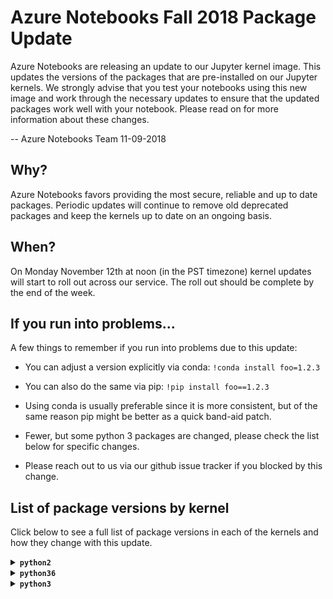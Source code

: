 # Azure Notebooks Fall 2018 Package Update

Azure Notebooks are releasing an update to our Jupyter kernel image.  This updates the versions of the packages that are pre-installed on our Jupyter kernels. We strongly advise that you test your notebooks using this new image and work through the necessary updates to ensure that the updated packages work well with your notebook. Please read on for more information about these changes. 

-- Azure Notebooks Team 11-09-2018

## Why?

Azure Notebooks favors providing the most secure, reliable and up to date packages. Periodic updates will continue to remove old deprecated packages and keep the kernels up to date on an ongoing basis.

## When?

On Monday November 12th at noon (in the PST timezone) kernel updates will start to roll out across our service. The roll out should be complete by the end of the week. 

## If you run into problems...

A few things to remember if you run into problems due to this update:

* You can adjust a version explicitly via conda: `!conda install foo=1.2.3`

* You can also do the same via pip: `!pip install foo==1.2.3`

* Using conda is usually preferable since it is more consistent, but of the same reason pip might be better as a quick band-aid patch.

* Fewer, but some python 3 packages are changed, please check the list below for specific changes.

* Please reach out to us via our github issue tracker if you blocked by this change. 

## List of package versions by kernel

Click below to see a full list of package versions in each of the kernels and how they change with this update. 

<details><summary><strong><code>python2</code></strong></summary>
| Package  | Summer 2018 |       | Fall 2018 |
| :---     |        ---: | :---: | :---      |
| `Automat` | 0.7.0 | = | 0.7.0 |
| `Babel` | 2.5.0 | < | 2.6.0 |
| `Bottleneck` | 1.2.1 | = | 1.2.1 |
| `CacheControl` | 0.11.5 | = | 0.11.5 |
| `Cython` | 0.26.1 | < | 0.28.5 |
| `Deprecated` | 1.2.3 | < | 1.2.4 |
| `Dora` | 0.0.2 | = | 0.0.2 |
| `Flask` | 0.12.2 | < | 1.0.2 |
| `Flask-Cors` | 3.0.3 | < | 3.0.6 |
| `GDAL` | 2.2.2 | < | 2.3.0 |
| `Jinja2` | 2.9.6 | < | 2.10 |
| `Keras` | 2.0.8 | < | 2.2.2 |
| `Keras-Applications` | — | (new) | 1.0.4 |
| `Keras-Preprocessing` | — | (new) | 1.0.2 |
| `Markdown` | — | (new) | 2.6.11 |
| `MarkupSafe` | 1.0 | = | 1.0 |
| `Pillow` | 4.3.0 | < | 5.2.0 |
| `PyGithub` | 1.43.2 | < | 1.43.3 |
| `PyHamcrest` | 1.9.0 | = | 1.9.0 |
| `PyJWT` | 1.6.4 | = | 1.6.4 |
| `PyMySQL` | 0.7.11 | < | 0.9.2 |
| `PySocks` | 1.6.7 | < | 1.6.8 |
| `PyWavelets` | 0.5.2 | < | 1.0.0 |
| `PyYAML` | 3.12 | < | 3.13 |
| `Pygments` | 2.2.0 | = | 2.2.0 |
| `Pympler` | 0.6 | = | 0.6 |
| `QtAwesome` | 0.4.4 | = | 0.4.4 |
| `QtPy` | 1.3.1 | < | 1.5.0 |
| `SQLAlchemy` | 1.1.13 | < | 1.2.11 |
| `Send2Trash` | — | (new) | 1.5.0 |
| `Sphinx` | 1.6.3 | < | 1.7.9 |
| `Theano` | 1.0.3 | = | 1.0.3 |
| `Twisted` | 18.7.0 | = | 18.7.0 |
| `Werkzeug` | 0.12.2 | < | 0.14.1 |
| `XlsxWriter` | 1.0.2 | < | 1.1.0 |
| `adal` | 1.1.0 | < | 1.2.0 |
| `alabaster` | 0.7.10 | < | 0.7.11 |
| `altair` | 2.2.2 | = | 2.2.2 |
| `anaconda-client` | 1.6.5 | < | 1.7.2 |
| `anaconda-navigator` | 1.6.9 | < | 1.9.2 |
| `anaconda-project` | 0.8.0 | < | 0.8.2 |
| `appdirs` | — | (new) | 1.4.3 |
| `argcomplete` | 1.9.4 | = | 1.9.4 |
| `arrow` | 0.12.1 | = | 0.12.1 |
| `asn1crypto` | 0.22.0 | < | 0.24.0 |
| `astroid` | 1.5.3 | < | 1.6.5 |
| `astropy` | 2.0.2 | < | 2.0.8 |
| `atomicwrites` | — | (new) | 1.2.1 |
| `attrs` | 18.2.0 | = | 18.2.0 |
| `azure-common` | 1.1.16 | = | 1.1.16 |
| `azure-kusto-data` | 0.0.11 | = | 0.0.11 |
| `azure-kusto-ingest` | 0.0.11 | = | 0.0.11 |
| `azure-nspkg` | 3.0.0 | < | 3.0.2 |
| `azure-storage-blob` | 1.3.1 | = | 1.3.1 |
| `azure-storage-common` | 1.3.0 | = | 1.3.0 |
| `azure-storage-nspkg` | 3.0.0 | = | 3.0.0 |
| `azure-storage-queue` | 1.3.0 | = | 1.3.0 |
| `azureml` | 0.2.7 | = | 0.2.7 |
| `backports-abc` | 0.5 | = | 0.5 |
| `backports.functools-lru-cache` | 1.4 | < | 1.5 |
| `backports.shutil-get-terminal-size` | 1.0.0 | = | 1.0.0 |
| `backports.ssl-match-hostname` | 3.5.0.1 | = | 3.5.0.1 |
| `backports.weakref` | — | (new) | 1.0rc1 |
| `beautifier` | 0.5.5 | = | 0.5.5 |
| `beautifulsoup4` | 4.6.0 | < | 4.6.3 |
| `bitarray` | 0.8.1 | < | 0.8.3 |
| `bkcharts` | 0.2 | = | 0.2 |
| `blaze` | 0.11.3 | = | 0.11.3 |
| `bleach` | 2.0.0 | > | 1.5.0 |
| `bleach-whitelist` | 0.0.8 | = | 0.0.8 |
| `bokeh` | 0.12.13 | < | 0.13.0 |
| `boto` | 2.48.0 | < | 2.49.0 |
| `boto3` | 1.4.8 | = | 1.4.8 |
| `botocore` | 1.8.50 | = | 1.8.50 |
| `bqplot` | 0.11.1 | = | 0.11.1 |
| `brewer2mpl` | 1.4.1 | = | 1.4.1 |
| `bz2file` | 0.98 | = | 0.98 |
| `cdecimal` | 2.3 | = | 2.3 |
| `certifi` | 2017.7.27.1 | < | 2018.8.24 |
| `cffi` | 1.10.0 | < | 1.11.5 |
| `chardet` | 3.0.4 | = | 3.0.4 |
| `click` | 6.7 | = | 6.7 |
| `cloudpickle` | 0.4.0 | < | 0.5.5 |
| `clyent` | 1.2.2 | = | 1.2.2 |
| `cntk` | 2.5.1 | = | 2.5.1 |
| `colorama` | 0.3.9 | = | 0.3.9 |
| `conda` | 4.3.29 | < | 4.5.11 |
| `conda-build` | 3.0.27 | < | 3.15.1 |
| `conda-verify` | 2.0.0 | (del) | — |
| `configparser` | 3.5.0 | = | 3.5.0 |
| `constantly` | 15.1.0 | = | 15.1.0 |
| `contextlib2` | 0.4.0 | = | 0.4.0 |
| `cryptography` | 2.0.3 | < | 2.3.1 |
| `cycler` | 0.10.0 | = | 0.10.0 |
| `cytoolz` | 0.8.2 | < | 0.9.0.1 |
| `dask` | 0.15.3 | < | 0.19.1 |
| `datacleaner` | 0.1.5 | = | 0.1.5 |
| `datashape` | 0.5.4 | = | 0.5.4 |
| `decorator` | 4.1.2 | < | 4.3.0 |
| `defusedxml` | — | (new) | 0.5.0 |
| `distributed` | 1.19.1 | < | 1.23.1 |
| `docker-py` | 1.10.6 | = | 1.10.6 |
| `docker-pycreds` | 0.3.0 | = | 0.3.0 |
| `docutils` | 0.14 | = | 0.14 |
| `edward` | 1.3.5 | = | 1.3.5 |
| `elasticsearch` | 6.3.1 | = | 6.3.1 |
| `entrypoints` | 0.2.3 | = | 0.2.3 |
| `enum34` | 1.1.6 | = | 1.1.6 |
| `et-xmlfile` | 1.0.1 | = | 1.0.1 |
| `fastcache` | 1.0.2 | = | 1.0.2 |
| `fastlmm` | 0.2.32 | = | 0.2.32 |
| `feedparser` | 5.2.1 | = | 5.2.1 |
| `filelock` | 2.0.12 | < | 3.0.8 |
| `ftfy` | 4.4.3 | = | 4.4.3 |
| `funcsigs` | 1.0.2 | = | 1.0.2 |
| `functools32` | 3.2.3.post2 | = | 3.2.3.post2 |
| `future` | 0.15.2 | = | 0.15.2 |
| `futures` | 3.1.1 | < | 3.2.0 |
| `gevent` | 1.2.2 | < | 1.3.6 |
| `ggplot` | 0.11.5 | = | 0.11.5 |
| `glob2` | 0.5 | < | 0.6 |
| `gmpy2` | 2.0.8 | = | 2.0.8 |
| `graphviz` | 0.9 | < | 0.10.1 |
| `greenlet` | 0.4.12 | < | 0.4.15 |
| `grin` | 1.2.1 | = | 1.2.1 |
| `grpcio` | 1.15.0 | < | 1.16.0 |
| `h5py` | 2.7.0 | < | 2.8.0 |
| `heapdict` | 1.0.0 | = | 1.0.0 |
| `holoviews` | 1.9.1 | < | 1.10.7 |
| `html5lib` | 0.999999999 | > | 0.9999999 |
| `hyperlink` | 18.0.0 | = | 18.0.0 |
| `idna` | 2.6 | < | 2.7 |
| `imageio` | 2.2.0 | < | 2.4.1 |
| `imagesize` | 0.7.1 | < | 1.1.0 |
| `incremental` | 17.5.0 | = | 17.5.0 |
| `ipaddress` | 1.0.18 | < | 1.0.22 |
| `ipykernel` | 4.7.0 | < | 4.9.0 |
| `ipython` | 5.4.1 | < | 5.8.0 |
| `ipython-genutils` | 0.2.0 | = | 0.2.0 |
| `ipywidgets` | 7.2.1 | < | 7.4.1 |
| `isort` | 4.2.15 | < | 4.3.4 |
| `itsdangerous` | 0.24 | = | 0.24 |
| `jdcal` | 1.3 | < | 1.4 |
| `jedi` | 0.10.2 | < | 0.12.1 |
| `jmespath` | 0.9.3 | = | 0.9.3 |
| `joblib` | 0.12.5 | = | 0.12.5 |
| `jsonschema` | 2.6.0 | = | 2.6.0 |
| `jupyter` | — | (new) | 1.0.0 |
| `jupyter-client` | 5.1.0 | < | 5.2.3 |
| `jupyter-console` | 5.2.0 | = | 5.2.0 |
| `jupyter-core` | 4.4.0 | = | 4.4.0 |
| `jupyterlab` | 0.27.0 | < | 0.33.11 |
| `jupyterlab-launcher` | 0.4.0 | < | 0.11.2 |
| `kafka-python` | 1.4.3 | = | 1.4.3 |
| `kazoo` | 2.5.0 | = | 2.5.0 |
| `kiwisolver` | — | (new) | 1.0.1 |
| `klein` | 17.10.0 | = | 17.10.0 |
| `lancet-ioam` | 0.9.0 | = | 0.9.0 |
| `lazy-object-proxy` | 1.3.1 | = | 1.3.1 |
| `line-profiler` | 2.1.2 | = | 2.1.2 |
| `linecache2` | — | (new) | 1.0.0 |
| `llvmlite` | 0.20.0 | < | 0.24.0 |
| `locket` | 0.2.0 | = | 0.2.0 |
| `lockfile` | 0.12.2 | = | 0.12.2 |
| `luigi` | 2.7.9 | < | 2.8.0 |
| `lxml` | 4.1.0 | < | 4.2.5 |
| `matplotlib` | 2.1.0 | < | 2.2.3 |
| `mccabe` | 0.6.1 | = | 0.6.1 |
| `memory-profiler` | 0.54.0 | = | 0.54.0 |
| `mistune` | 0.7.4 | < | 0.8.3 |
| `mkl-fft` | — | (new) | 1.0.4 |
| `mkl-random` | — | (new) | 1.0.1 |
| `mock` | 2.0.0 | = | 2.0.0 |
| `more-itertools` | — | (new) | 4.3.0 |
| `mpmath` | 0.19 | < | 1.0.0 |
| `msgpack` | — | (new) | 0.5.6 |
| `msgpack-python` | 0.4.8 | (del) | — |
| `multipledispatch` | 0.4.9 | < | 0.6.0 |
| `natsort` | 4.0.3 | = | 4.0.3 |
| `navigator-updater` | 0.1.0 | < | 0.2.1 |
| `nbconvert` | 5.3.1 | < | 5.4.0 |
| `nbformat` | 4.4.0 | = | 4.4.0 |
| `networkx` | 1.11 | < | 2.1 |
| `nltk` | 3.2.4 | < | 3.3 |
| `nose` | 1.3.7 | = | 1.3.7 |
| `notebook` | 5.0.0 | < | 5.6.0 |
| `numba` | 0.35.0+0.g24… | < | 0.39.0+0.g4e… |
| `numexpr` | 2.6.2 | < | 2.6.8 |
| `numpy` | 1.15.2 | > | 1.15.1 |
| `numpydoc` | 0.7.0 | < | 0.8.0 |
| `odo` | 0.5.1 | = | 0.5.1 |
| `olefile` | 0.44 | < | 0.46 |
| `openfst` | 1.6.1 | = | 1.6.1 |
| `openpyxl` | 2.4.8 | < | 2.5.6 |
| `packaging` | 16.8 | < | 17.1 |
| `pandas` | 0.19.2 | < | 0.23.4 |
| `pandasql` | 0.7.3 | = | 0.7.3 |
| `pandocfilters` | 1.4.2 | = | 1.4.2 |
| `param` | 1.5.1 | < | 1.7.0 |
| `parso` | — | (new) | 0.3.1 |
| `partd` | 0.3.8 | = | 0.3.8 |
| `path.py` | 10.3.1 | < | 11.1.0 |
| `pathlib2` | 2.3.0 | < | 2.3.2 |
| `patsy` | 0.4.1 | < | 0.5.0 |
| `pbr` | 3.1.1 | < | 4.2.0 |
| `pep8` | 1.7.0 | < | 1.7.1 |
| `pexpect` | 4.2.1 | < | 4.6.0 |
| `phonenumbers` | 8.9.14 | < | 8.9.16 |
| `pickleshare` | 0.7.4 | = | 0.7.4 |
| `pkginfo` | 1.4.1 | < | 1.4.2 |
| `plotly` | 3.3.0 | < | 3.4.0 |
| `pluggy` | — | (new) | 0.7.1 |
| `ply` | 3.10 | < | 3.11 |
| `prettypandas` | 0.0.4 | = | 0.0.4 |
| `prometheus-client` | — | (new) | 0.3.1 |
| `prompt-toolkit` | 1.0.15 | = | 1.0.15 |
| `protobuf` | 3.4.1 | < | 3.6.0 |
| `psutil` | 5.4.0 | < | 5.4.7 |
| `psycopg2` | 2.7.3.2 | < | 2.7.5 |
| `ptyprocess` | 0.5.2 | < | 0.6.0 |
| `py` | 1.4.34 | < | 1.6.0 |
| `pyOpenSSL` | 17.2.0 | < | 18.0.0 |
| `pyang` | 1.7.5 | = | 1.7.5 |
| `pyasn1` | 0.4.4 | = | 0.4.4 |
| `pyasn1-modules` | 0.2.2 | = | 0.2.2 |
| `pycairo` | 1.13.3 | < | 1.17.1 |
| `pycodestyle` | 2.3.1 | < | 2.4.0 |
| `pycosat` | 0.6.2 | < | 0.6.3 |
| `pycparser` | 2.18 | = | 2.18 |
| `pycrypto` | 2.6.1 | = | 2.6.1 |
| `pycurl` | 7.43.0 | < | 7.43.0.2 |
| `pydot` | 1.2.4 | = | 1.2.4 |
| `pyflakes` | 1.6.0 | < | 2.0.0 |
| `pykafka` | 2.8.0 | = | 2.8.0 |
| `pylint` | 1.7.4 | < | 1.9.2 |
| `pymc` | 2.3.6 | = | 2.3.6 |
| `pymc3` | 3.5 | = | 3.5 |
| `pymongo` | 3.4.0 | < | 3.7.1 |
| `pymssql` | 2.1.1 | = | 2.1.1 |
| `pyodbc` | 4.0.21 | < | 4.0.24 |
| `pypachy` | 0.1.5 | = | 0.1.5 |
| `pyparsing` | 2.2.0 | = | 2.2.0 |
| `pyprof2calltree` | 1.4.3 | < | 1.4.4 |
| `pysnptools` | 0.3.13 | = | 0.3.13 |
| `pytest` | 3.2.1 | < | 3.8.0 |
| `python-daemon` | 2.1.2 | = | 2.1.2 |
| `python-dateutil` | 2.6.1 | < | 2.7.3 |
| `pytz` | 2017.2 | < | 2018.5 |
| `pyviz-comms` | — | (new) | 0.6.0 |
| `pyzmq` | 16.0.2 | < | 17.1.2 |
| `qtconsole` | 4.3.1 | < | 4.4.1 |
| `readline` | 6.2.4.1 | = | 6.2.4.1 |
| `requests` | 2.18.4 | < | 2.19.1 |
| `retrying` | 1.3.3 | = | 1.3.3 |
| `rope` | 0.10.5 | < | 0.11.0 |
| `rpy2` | 2.8.6 | = | 2.8.6 |
| `ruamel-yaml` | 0.11.14 | < | 0.15.46 |
| `s3transfer` | 0.1.13 | = | 0.1.13 |
| `scandir` | 1.6 | < | 1.9.0 |
| `scikit-bio` | 0.4.0 | = | 0.4.0 |
| `scikit-image` | 0.13.0 | = | 0.13.0 |
| `scikit-learn` | 0.19.1 | < | 0.19.2 |
| `scipy` | 1.1.0 | = | 1.1.0 |
| `scrubadub` | 1.2.0 | = | 1.2.0 |
| `seaborn` | 0.8.1 | < | 0.9.0 |
| `service-identity` | 17.0.0 | = | 17.0.0 |
| `simplegeneric` | 0.8.1 | = | 0.8.1 |
| `singledispatch` | 3.4.0.3 | = | 3.4.0.3 |
| `six` | 1.11.0 | = | 1.11.0 |
| `sklearn` | 0.0 | = | 0.0 |
| `snakeviz` | 1.0.0 | = | 1.0.0 |
| `snowballstemmer` | 1.2.1 | = | 1.2.1 |
| `sortedcollections` | 0.5.3 | < | 1.0.1 |
| `sortedcontainers` | 1.5.7 | < | 2.0.5 |
| `sphinxcontrib-websupport` | 1.0.1 | < | 1.1.0 |
| `spyder` | 3.2.4 | < | 3.3.1 |
| `spyder-kernels` | — | (new) | 0.2.6 |
| `statsmodels` | 0.8.0 | < | 0.9.0 |
| `subprocess32` | 3.2.7 | < | 3.5.2 |
| `sympy` | 1.1.1 | < | 1.2 |
| `tables` | 3.4.2 | < | 3.4.4 |
| `tabulate` | 0.8.2 | = | 0.8.2 |
| `tblib` | 1.3.2 | = | 1.3.2 |
| `tensorflow` | 1.1.0 | < | 1.3.0 |
| `tensorflow-tensorboard` | — | (new) | 0.1.8 |
| `terminado` | 0.6 | < | 0.8.1 |
| `testpath` | 0.3.1 | = | 0.3.1 |
| `textblob` | 0.10.0 | = | 0.10.0 |
| `toolz` | 0.8.2 | < | 0.9.0 |
| `torch` | 0.4.1 | = | 0.4.1 |
| `torchvision` | 0.2.1 | = | 0.2.1 |
| `tornado` | 4.5.2 | < | 4.5.3 |
| `tqdm` | 4.26.0 | = | 4.26.0 |
| `traceback2` | — | (new) | 1.4.0 |
| `traitlets` | 4.3.2 | = | 4.3.2 |
| `traittypes` | 0.2.1 | = | 0.2.1 |
| `treq` | 18.6.0 | = | 18.6.0 |
| `typing` | 3.6.2 | < | 3.6.6 |
| `unicodecsv` | 0.14.1 | = | 0.14.1 |
| `unittest2` | — | (new) | 1.1.0 |
| `update-checker` | 0.16 | = | 0.16 |
| `urllib3` | 1.22 | < | 1.23 |
| `wcwidth` | 0.1.7 | = | 0.1.7 |
| `webencodings` | 0.5.1 | = | 0.5.1 |
| `websocket-client` | 0.53.0 | < | 0.54.0 |
| `wget` | 2.2 | < | 3.2 |
| `widgetsnbextension` | 3.2.1 | < | 3.4.1 |
| `word2vec` | 0.9.4 | = | 0.9.4 |
| `wrapt` | 1.10.11 | = | 1.10.11 |
| `xlrd` | 1.1.0 | = | 1.1.0 |
| `xlutils` | 2.0.0 | = | 2.0.0 |
| `xlwt` | 1.3.0 | = | 1.3.0 |
| `zict` | 0.1.3 | = | 0.1.3 |
| `zope.interface` | 4.5.0 | = | 4.5.0 |

</details>

<details><summary><strong><code>python36</code></strong></summary>
| Package  | Summer 2018 |       | Fall 2018 |
| :---     |        ---: | :---: | :---      |
| `Automat` | 0.7.0 | = | 0.7.0 |
| `Babel` | 2.5.0 | < | 2.6.0 |
| `Bottleneck` | 1.2.1 | = | 1.2.1 |
| `CacheControl` | 0.12.3 | < | 0.12.5 |
| `Click` | — | (new) | 7.0 |
| `Cython` | 0.26.1 | < | 0.28.5 |
| `Deprecated` | 1.2.3 | < | 1.2.4 |
| `Dora` | 0.0.2 | = | 0.0.2 |
| `Flask` | 0.12.2 | < | 1.0.2 |
| `Flask-Cors` | 3.0.3 | < | 3.0.6 |
| `GDAL` | 2.3.1 | > | 2.3.0 |
| `Jinja2` | 2.9.6 | < | 2.10 |
| `JsonForm` | 0.0.2 | = | 0.0.2 |
| `JsonSir` | 0.0.2 | = | 0.0.2 |
| `Keras` | 2.2.2 | = | 2.2.2 |
| `Keras-Applications` | 1.0.4 | = | 1.0.4 |
| `Keras-Preprocessing` | 1.0.2 | = | 1.0.2 |
| `Markdown` | — | (new) | 2.6.11 |
| `MarkupSafe` | 1.0 | = | 1.0 |
| `Pillow` | 4.3.0 | < | 5.3.0 |
| `PyGithub` | 1.43.2 | < | 1.43.3 |
| `PyHamcrest` | 1.9.0 | = | 1.9.0 |
| `PyJWT` | 1.6.4 | = | 1.6.4 |
| `PyMySQL` | 0.7.9 | < | 0.9.2 |
| `PyNaCl` | 1.3.0 | = | 1.3.0 |
| `PySocks` | 1.6.7 | < | 1.6.8 |
| `PyWavelets` | 0.5.2 | < | 1.0.1 |
| `PyYAML` | 3.13 | = | 3.13 |
| `Pygments` | 2.2.0 | = | 2.2.0 |
| `Pympler` | 0.6 | = | 0.6 |
| `Python-EasyConfig` | 0.1.7 | = | 0.1.7 |
| `QtAwesome` | 0.4.4 | < | 0.5.0 |
| `QtPy` | 1.3.1 | < | 1.5.1 |
| `Resource` | 0.2.1 | = | 0.2.1 |
| `SQLAlchemy` | 1.1.13 | < | 1.2.12 |
| `SecretStorage` | 2.3.1 | = | 2.3.1 |
| `Send2Trash` | — | (new) | 1.5.0 |
| `Sphinx` | 1.6.3 | < | 1.8.1 |
| `Theano` | 1.0.3 | = | 1.0.3 |
| `Twisted` | 18.7.0 | = | 18.7.0 |
| `Werkzeug` | 0.12.2 | < | 0.14.1 |
| `XlsxWriter` | 1.0.2 | < | 1.1.1 |
| `absl-py` | — | (new) | 0.6.1 |
| `adal` | 1.1.0 | < | 1.2.0 |
| `alabaster` | 0.7.10 | < | 0.7.11 |
| `altair` | 2.2.2 | = | 2.2.2 |
| `anaconda-client` | 1.6.5 | < | 1.7.2 |
| `anaconda-navigator` | 1.6.9 | < | 1.9.2 |
| `anaconda-project` | 0.8.0 | < | 0.8.2 |
| `antlr4-python3-runtime` | 4.7.1 | = | 4.7.1 |
| `appdirs` | — | (new) | 1.4.3 |
| `applicationinsights` | 0.11.7 | = | 0.11.7 |
| `argcomplete` | 1.9.4 | = | 1.9.4 |
| `arrow` | 0.12.1 | = | 0.12.1 |
| `asn1crypto` | 0.22.0 | < | 0.24.0 |
| `astor` | — | (new) | 0.7.1 |
| `astroid` | 1.5.3 | < | 2.0.4 |
| `astropy` | 2.0.2 | < | 3.0.4 |
| `atomicwrites` | — | (new) | 1.2.1 |
| `attrs` | 18.2.0 | = | 18.2.0 |
| `azure-cli-command-modules-nspkg` | 2.0.2 | = | 2.0.2 |
| `azure-cli-core` | 2.0.46 | < | 2.0.49 |
| `azure-cli-nspkg` | 3.0.3 | = | 3.0.3 |
| `azure-cli-profile` | 2.1.1 | = | 2.1.1 |
| `azure-cli-telemetry` | 1.0.0 | = | 1.0.0 |
| `azure-common` | 1.1.16 | = | 1.1.16 |
| `azure-graphrbac` | 0.40.0 | < | 0.52.0 |
| `azure-kusto-data` | 0.0.11 | = | 0.0.11 |
| `azure-kusto-ingest` | 0.0.11 | = | 0.0.11 |
| `azure-mgmt-authorization` | 0.50.0 | = | 0.50.0 |
| `azure-mgmt-containerregistry` | 2.2.0 | < | 2.3.0 |
| `azure-mgmt-keyvault` | 1.1.0 | = | 1.1.0 |
| `azure-mgmt-nspkg` | 2.0.0 | < | 3.0.2 |
| `azure-mgmt-resource` | 2.0.0 | = | 2.0.0 |
| `azure-mgmt-storage` | 3.0.0 | = | 3.0.0 |
| `azure-nspkg` | 2.0.0 | < | 3.0.2 |
| `azure-storage-blob` | 1.3.1 | = | 1.3.1 |
| `azure-storage-common` | 1.3.0 | = | 1.3.0 |
| `azure-storage-nspkg` | 3.0.0 | = | 3.0.0 |
| `azure-storage-queue` | 1.3.0 | = | 1.3.0 |
| `azureml-core` | 0.1.65 | < | 0.1.73 |
| `azureml-dataprep` | — | (new) | 0.3.0 |
| `azureml-dataprep-native` | — | (new) | 10.4.0 |
| `azureml-pipeline` | 0.1.65 | < | 0.1.73 |
| `azureml-pipeline-core` | 0.1.65 | < | 0.1.73 |
| `azureml-pipeline-steps` | 0.1.65 | < | 0.1.73 |
| `azureml-sdk` | 0.1.65 | < | 0.1.73 |
| `azureml-telemetry` | 0.1.65 | < | 0.1.73 |
| `azureml-train` | 0.1.65 | < | 0.1.73 |
| `azureml-train-automl` | 0.1.65 | < | 0.1.73 |
| `azureml-train-core` | 0.1.65 | < | 0.1.73 |
| `azureml-train-restclients-hyperdrive` | 0.1.65 | < | 0.1.73 |
| `azureml-train-widgets` | 0.1.65 | < | 0.1.73 |
| `backcall` | — | (new) | 0.1.0 |
| `backports.functools-lru-cache` | 1.4 | (del) | — |
| `backports.shutil-get-terminal-size` | 1.0.0 | = | 1.0.0 |
| `backports.tempfile` | 1.0 | = | 1.0 |
| `backports.weakref` | 1.0.post1 | < | 1.0rc1 |
| `bcrypt` | 3.1.4 | = | 3.1.4 |
| `beautifier` | 0.5.5 | = | 0.5.5 |
| `beautifulsoup4` | 4.6.0 | < | 4.6.3 |
| `bitarray` | 0.8.1 | < | 0.8.3 |
| `bkcharts` | 0.2 | = | 0.2 |
| `blaze` | 0.11.3 | = | 0.11.3 |
| `bleach` | 2.0.0 | > | 1.5.0 |
| `bokeh` | 0.12.7 | < | 0.13.0 |
| `boto` | 2.48.0 | < | 2.49.0 |
| `boto3` | 1.4.8 | = | 1.4.8 |
| `botocore` | 1.8.50 | = | 1.8.50 |
| `bqplot` | 0.11.1 | = | 0.11.1 |
| `brewer2mpl` | 1.4.1 | = | 1.4.1 |
| `bz2file` | — | (new) | 0.98 |
| `certifi` | 2017.7.27.1 | < | 2018.8.24 |
| `cffi` | 1.10.0 | < | 1.11.5 |
| `chardet` | 3.0.4 | = | 3.0.4 |
| `click` | 6.7 | (del) | — |
| `cloudpickle` | 0.4.0 | < | 0.5.6 |
| `clyent` | 1.2.2 | = | 1.2.2 |
| `cntk` | 2.5.1 | = | 2.5.1 |
| `colorama` | 0.3.9 | = | 0.3.9 |
| `conda` | 4.5.11 | = | 4.5.11 |
| `conda-build` | 3.0.27 | < | 3.16.0 |
| `conda-verify` | 2.0.0 | (del) | — |
| `constantly` | 15.1.0 | = | 15.1.0 |
| `contextlib2` | 0.5.5 | = | 0.5.5 |
| `cryptography` | 2.3.1 | = | 2.3.1 |
| `cycler` | 0.10.0 | = | 0.10.0 |
| `cytoolz` | 0.8.2 | < | 0.9.0.1 |
| `dask` | 0.15.3 | < | 0.19.3 |
| `datacleaner` | 0.1.5 | = | 0.1.5 |
| `datashape` | 0.5.4 | = | 0.5.4 |
| `decorator` | 4.1.2 | < | 4.3.0 |
| `defusedxml` | — | (new) | 0.5.0 |
| `distributed` | 1.19.1 | < | 1.23.3 |
| `distro` | — | (new) | 1.2.0 |
| `docker` | 3.5.0 | < | 3.5.1 |
| `docker-py` | 1.10.6 | = | 1.10.6 |
| `docker-pycreds` | 0.3.0 | = | 0.3.0 |
| `docutils` | 0.14 | = | 0.14 |
| `dotnetcore2` | — | (new) | 2.1.0 |
| `edward` | 1.3.5 | = | 1.3.5 |
| `elasticsearch` | 6.3.1 | = | 6.3.1 |
| `entrypoints` | 0.2.3 | = | 0.2.3 |
| `et-xmlfile` | 1.0.1 | = | 1.0.1 |
| `fastcache` | 1.0.2 | = | 1.0.2 |
| `feedparser` | 5.2.1 | = | 5.2.1 |
| `filelock` | 2.0.12 | < | 3.0.8 |
| `ftfy` | 5.3.0 | = | 5.3.0 |
| `future` | 0.16.0 | = | 0.16.0 |
| `gast` | — | (new) | 0.2.0 |
| `gevent` | 1.2.2 | < | 1.3.6 |
| `ggplot` | 0.11.5 | = | 0.11.5 |
| `glob2` | 0.5 | < | 0.6 |
| `gmpy2` | 2.0.8 | = | 2.0.8 |
| `graphviz` | 0.9 | < | 0.10.1 |
| `greenlet` | 0.4.12 | < | 0.4.15 |
| `grpcio` | 1.15.0 | < | 1.16.0 |
| `gym` | 0.10.5 | < | 0.10.8 |
| `h5py` | 2.8.0 | = | 2.8.0 |
| `hdmedians` | — | (new) | 0.13 |
| `heapdict` | 1.0.0 | = | 1.0.0 |
| `holoviews` | 1.8.3 | < | 1.10.7 |
| `html5lib` | 0.999999999 | > | 0.9999999 |
| `humanfriendly` | 4.16.1 | < | 4.17 |
| `hyperlink` | 18.0.0 | = | 18.0.0 |
| `idna` | 2.6 | < | 2.7 |
| `imageio` | 2.2.0 | < | 2.4.1 |
| `imagesize` | 0.7.1 | < | 1.1.0 |
| `incremental` | 17.5.0 | = | 17.5.0 |
| `ipykernel` | 4.7.0 | < | 5.0.0 |
| `ipython` | 6.2.1 | < | 7.0.1 |
| `ipython-genutils` | 0.2.0 | = | 0.2.0 |
| `ipywidgets` | 7.2.1 | < | 7.4.2 |
| `isodate` | 0.6.0 | = | 0.6.0 |
| `isort` | 4.2.15 | < | 4.3.4 |
| `itsdangerous` | 0.24 | = | 0.24 |
| `jdcal` | 1.3 | < | 1.4 |
| `jedi` | 0.10.2 | < | 0.12.1 |
| `jeepney` | — | (new) | 0.4 |
| `jmespath` | 0.9.3 | = | 0.9.3 |
| `joblib` | 0.12.5 | = | 0.12.5 |
| `jsonpickle` | 1.0 | = | 1.0 |
| `jsonschema` | 2.6.0 | = | 2.6.0 |
| `jupyter` | — | (new) | 1.0.0 |
| `jupyter-client` | 5.1.0 | < | 5.2.3 |
| `jupyter-console` | 5.2.0 | = | 5.2.0 |
| `jupyter-core` | 4.4.0 | = | 4.4.0 |
| `jupyterlab` | 0.27.0 | < | 0.34.12 |
| `jupyterlab-launcher` | 0.4.0 | < | 0.13.1 |
| `kafka-python` | 1.4.3 | = | 1.4.3 |
| `kazoo` | 2.5.0 | = | 2.5.0 |
| `keyring` | — | (new) | 13.2.1 |
| `kiwisolver` | — | (new) | 1.0.1 |
| `klein` | 17.10.0 | = | 17.10.0 |
| `knack` | 0.4.3 | < | 0.4.4 |
| `lancet-ioam` | — | (new) | 0.9.0 |
| `lazy-object-proxy` | 1.3.1 | = | 1.3.1 |
| `libarchive-c` | — | (new) | 2.8 |
| `lightgbm` | 2.2.0 | < | 2.2.1 |
| `line-profiler` | 2.1.2 | = | 2.1.2 |
| `llvmlite` | 0.20.0 | < | 0.25.0 |
| `locket` | 0.2.0 | = | 0.2.0 |
| `lockfile` | 0.12.2 | = | 0.12.2 |
| `luigi` | 2.7.9 | < | 2.8.0 |
| `lxml` | 4.1.0 | < | 4.2.5 |
| `matplotlib` | 2.1.1 | < | 3.0.0 |
| `mccabe` | 0.6.1 | = | 0.6.1 |
| `memory-profiler` | 0.54.0 | = | 0.54.0 |
| `mistune` | 0.7.4 | < | 0.8.3 |
| `mkl-fft` | — | (new) | 1.0.6 |
| `mkl-random` | — | (new) | 1.0.1 |
| `mock` | — | (new) | 2.0.0 |
| `more-itertools` | — | (new) | 4.3.0 |
| `mpmath` | 0.19 | < | 1.0.0 |
| `msgpack` | — | (new) | 0.5.6 |
| `msgpack-python` | 0.4.8 | (del) | — |
| `msrest` | 0.5.5 | < | 0.6.1 |
| `msrestazure` | 0.5.0 | < | 0.5.1 |
| `multipledispatch` | 0.4.9 | < | 0.6.0 |
| `natsort` | 5.1.0 | < | 5.4.0 |
| `navigator-updater` | 0.1.0 | < | 0.2.1 |
| `nbconvert` | 5.3.1 | < | 5.4.0 |
| `nbformat` | 4.4.0 | = | 4.4.0 |
| `ndg-httpsclient` | 0.5.1 | = | 0.5.1 |
| `networkx` | 1.11 | < | 2.2 |
| `nltk` | 3.2.4 | < | 3.3 |
| `nose` | 1.3.7 | = | 1.3.7 |
| `notebook` | 5.0.0 | < | 5.7.0 |
| `numba` | 0.35.0 | < | 0.40.0 |
| `numexpr` | 2.6.2 | < | 2.6.8 |
| `numpy` | 1.15.2 | > | 1.14.5 |
| `numpydoc` | 0.7.0 | < | 0.8.0 |
| `oauthlib` | 2.1.0 | = | 2.1.0 |
| `odo` | 0.5.1 | = | 0.5.1 |
| `olefile` | 0.44 | < | 0.46 |
| `openfst` | 1.6.1 | = | 1.6.1 |
| `openpyxl` | 2.4.8 | < | 2.5.8 |
| `packaging` | 16.8 | < | 18.0 |
| `pandas` | 0.23.4 | > | 0.22.0 |
| `pandasql` | 0.7.3 | = | 0.7.3 |
| `pandocfilters` | 1.4.2 | = | 1.4.2 |
| `param` | 1.5.1 | < | 1.7.0 |
| `paramiko` | 2.4.2 | = | 2.4.2 |
| `parso` | — | (new) | 0.3.1 |
| `partd` | 0.3.8 | = | 0.3.8 |
| `path.py` | 10.3.1 | < | 11.1.0 |
| `pathlib2` | 2.3.0 | < | 2.3.2 |
| `pathspec` | 0.5.9 | = | 0.5.9 |
| `patsy` | 0.4.1 | < | 0.5.0 |
| `pbr` | — | (new) | 4.2.0 |
| `pep8` | 1.7.0 | < | 1.7.1 |
| `pexpect` | 4.2.1 | < | 4.6.0 |
| `phonenumbers` | 8.9.14 | < | 8.9.16 |
| `pickleshare` | 0.7.4 | < | 0.7.5 |
| `pkginfo` | 1.4.1 | < | 1.4.2 |
| `plotly` | 3.3.0 | < | 3.4.0 |
| `pluggy` | — | (new) | 0.7.1 |
| `ply` | 3.10 | < | 3.11 |
| `portalocker` | 1.2.1 | = | 1.2.1 |
| `prettypandas` | 0.0.4 | = | 0.0.4 |
| `prometheus-client` | — | (new) | 0.3.1 |
| `prompt-toolkit` | 1.0.15 | < | 2.0.5 |
| `protobuf` | 3.4.1 | < | 3.6.0 |
| `psutil` | 5.4.0 | < | 5.4.7 |
| `psycopg2` | 2.7.1 | < | 2.7.5 |
| `ptyprocess` | 0.5.2 | < | 0.6.0 |
| `py` | 1.4.34 | < | 1.6.0 |
| `pyOpenSSL` | 17.2.0 | < | 18.0.0 |
| `pyang` | 1.7.5 | = | 1.7.5 |
| `pyasn1` | 0.4.4 | = | 0.4.4 |
| `pyasn1-modules` | 0.2.2 | = | 0.2.2 |
| `pycodestyle` | 2.3.1 | < | 2.4.0 |
| `pycosat` | 0.6.3 | = | 0.6.3 |
| `pycparser` | 2.18 | < | 2.19 |
| `pycrypto` | 2.6.1 | = | 2.6.1 |
| `pycurl` | 7.43.0.2 | = | 7.43.0.2 |
| `pydot` | 1.2.4 | = | 1.2.4 |
| `pyflakes` | 1.6.0 | < | 2.0.0 |
| `pyglet` | 1.3.2 | = | 1.3.2 |
| `pykafka` | 2.8.0 | = | 2.8.0 |
| `pylint` | 1.7.4 | < | 2.1.1 |
| `pymc` | 2.3.6 | = | 2.3.6 |
| `pymc3` | 3.5 | = | 3.5 |
| `pymongo` | 3.4.0 | < | 3.7.1 |
| `pymssql` | 2.1.1 | = | 2.1.1 |
| `pyodbc` | 3.1.1 | = | 3.1.1 |
| `pypachy` | 0.1.5 | = | 0.1.5 |
| `pyparsing` | 2.2.0 | < | 2.2.1 |
| `pyprof2calltree` | 1.4.3 | < | 1.4.4 |
| `pytest` | 3.2.1 | < | 3.8.2 |
| `pytest-arraydiff` | — | (new) | 0.2 |
| `pytest-astropy` | — | (new) | 0.4.0 |
| `pytest-doctestplus` | — | (new) | 0.1.3 |
| `pytest-openfiles` | — | (new) | 0.3.0 |
| `pytest-remotedata` | — | (new) | 0.3.0 |
| `python-daemon` | 2.1.2 | = | 2.1.2 |
| `python-dateutil` | 2.7.3 | = | 2.7.3 |
| `pytz` | 2017.2 | < | 2018.5 |
| `pyviz-comms` | — | (new) | 0.6.0 |
| `pyzmq` | 16.0.2 | < | 17.1.2 |
| `qtconsole` | 4.3.1 | < | 4.4.1 |
| `readline` | 6.2.4.1 | = | 6.2.4.1 |
| `requests` | 2.19.1 | = | 2.19.1 |
| `requests-oauthlib` | 1.0.0 | = | 1.0.0 |
| `retrying` | 1.3.3 | = | 1.3.3 |
| `rope` | 0.10.5 | < | 0.11.0 |
| `rpy2` | 2.9.4 | = | 2.9.4 |
| `ruamel-yaml` | 0.11.14 | < | 0.15.46 |
| `ruamel.yaml` | 0.15.51 | = | 0.15.51 |
| `s3transfer` | 0.1.13 | = | 0.1.13 |
| `scikit-bio` | 0.5.1 | < | 0.5.4 |
| `scikit-image` | 0.13.0 | = | 0.13.0 |
| `scikit-learn` | 0.19.1 | = | 0.19.1 |
| `scipy` | 0.19.1 | < | 1.1.0 |
| `scrubadub` | 1.2.0 | = | 1.2.0 |
| `seaborn` | 0.8 | < | 0.9.0 |
| `service-identity` | 17.0.0 | = | 17.0.0 |
| `simplegeneric` | 0.8.1 | = | 0.8.1 |
| `singledispatch` | 3.4.0.3 | = | 3.4.0.3 |
| `six` | 1.11.0 | = | 1.11.0 |
| `sklearn` | 0.0 | = | 0.0 |
| `sklearn-pandas` | 1.7.0 | = | 1.7.0 |
| `snakeviz` | 1.0.0 | = | 1.0.0 |
| `snowballstemmer` | 1.2.1 | = | 1.2.1 |
| `sortedcollections` | 0.5.3 | < | 1.0.1 |
| `sortedcontainers` | 1.5.7 | < | 2.0.5 |
| `sphinxcontrib-websupport` | 1.0.1 | < | 1.1.0 |
| `spyder` | 3.2.4 | < | 3.3.1 |
| `spyder-kernels` | — | (new) | 0.2.6 |
| `statsmodels` | 0.8.0 | < | 0.9.0 |
| `sympy` | 1.1.1 | < | 1.3 |
| `tables` | 3.4.2 | < | 3.4.4 |
| `tabulate` | 0.8.2 | = | 0.8.2 |
| `tblib` | 1.3.2 | = | 1.3.2 |
| `tensorboard` | — | (new) | 1.10.0 |
| `tensorflow` | 1.1.0 | < | 1.10.0 |
| `tensorflow-tensorboard` | — | (new) | 0.1.8 |
| `termcolor` | — | (new) | 1.1.0 |
| `terminado` | 0.6 | < | 0.8.1 |
| `testpath` | 0.3.1 | < | 0.4.2 |
| `textblob` | 0.10.0 | = | 0.10.0 |
| `toolz` | 0.8.2 | < | 0.9.0 |
| `torch` | 0.4.1 | = | 0.4.1 |
| `torchvision` | 0.2.1 | = | 0.2.1 |
| `tornado` | 4.5.2 | < | 4.5.3 |
| `tqdm` | 4.26.0 | = | 4.26.0 |
| `traitlets` | 4.3.2 | = | 4.3.2 |
| `traittypes` | 0.2.1 | = | 0.2.1 |
| `treq` | 18.6.0 | = | 18.6.0 |
| `typed-ast` | — | (new) | 1.1.0 |
| `typing` | 3.6.2 | < | 3.6.6 |
| `unicodecsv` | 0.14.1 | = | 0.14.1 |
| `update-checker` | 0.16 | = | 0.16 |
| `urllib3` | 1.23 | = | 1.23 |
| `wcwidth` | 0.1.7 | = | 0.1.7 |
| `webencodings` | 0.5.1 | = | 0.5.1 |
| `websocket-client` | 0.53.0 | < | 0.54.0 |
| `wget` | — | (new) | 3.2 |
| `widgetsnbextension` | 3.2.1 | < | 3.4.2 |
| `word2vec` | 0.10.2 | = | 0.10.2 |
| `wrapt` | 1.10.11 | = | 1.10.11 |
| `xlrd` | 1.1.0 | = | 1.1.0 |
| `xlwt` | 1.3.0 | = | 1.3.0 |
| `zict` | 0.1.3 | = | 0.1.3 |
| `zope.interface` | 4.5.0 | = | 4.5.0 |

</details>

<details><summary><strong><code>python3</code></strong></summary>

| Package  | Summer 2018 |       | Fall 2018 |
| :---     |        ---: | :---: | :---      |
| `Automat` | 0.7.0 | = | 0.7.0 |
| `Babel` | 2.3.4 | = | 2.3.4 |
| `Bottleneck` | 1.1.0 | = | 1.1.0 |
| `CacheControl` | 0.12.3 | = | 0.12.3 |
| `Cython` | 0.24.1 | = | 0.24.1 |
| `Deprecated` | 1.2.3 | < | 1.2.4 |
| `Dora` | 0.0.2 | = | 0.0.2 |
| `Flask` | 0.11.1 | = | 0.11.1 |
| `Flask-Cors` | 2.1.2 | = | 2.1.2 |
| `GDAL` | 2.2.2 | = | 2.2.2 |
| `HeapDict` | 1.0.0 | = | 1.0.0 |
| `Jinja2` | 2.8 | = | 2.8 |
| `Keras` | 2.0.8 | = | 2.0.8 |
| `MarkupSafe` | 0.23 | = | 0.23 |
| `Pillow` | 4.3.0 | = | 4.3.0 |
| `PyGithub` | 1.43.2 | < | 1.43.3 |
| `PyHamcrest` | 1.9.0 | = | 1.9.0 |
| `PyJWT` | 1.6.4 | = | 1.6.4 |
| `PyMySQL` | 0.7.9 | = | 0.7.9 |
| `PyNaCl` | 1.3.0 | (del) | — |
| `PyWavelets` | 1.0.1 | = | 1.0.1 |
| `PyYAML` | 3.13 | = | 3.13 |
| `Pygments` | 2.1.3 | = | 2.1.3 |
| `Pympler` | 0.6 | = | 0.6 |
| `QtAwesome` | 0.3.3 | = | 0.3.3 |
| `QtPy` | 1.1.2 | = | 1.1.2 |
| `SQLAlchemy` | 1.0.13 | = | 1.0.13 |
| `SecretStorage` | 2.3.1 | (del) | — |
| `Sphinx` | 1.4.6 | = | 1.4.6 |
| `Theano` | 1.0.3 | = | 1.0.3 |
| `Twisted` | 18.7.0 | < | 18.9.0 |
| `Werkzeug` | 0.11.11 | = | 0.11.11 |
| `XlsxWriter` | 0.9.3 | = | 0.9.3 |
| `adal` | 1.1.0 | < | 1.2.0 |
| `alabaster` | 0.7.9 | = | 0.7.9 |
| `altair` | 2.2.2 | = | 2.2.2 |
| `anaconda-clean` | 1.0 | = | 1.0 |
| `anaconda-client` | 1.5.1 | = | 1.5.1 |
| `anaconda-navigator` | 1.3.1 | = | 1.3.1 |
| `antlr4-python3-runtime` | 4.7.1 | (del) | — |
| `applicationinsights` | 0.11.7 | (del) | — |
| `argcomplete` | 1.9.4 | > | 1.0.0 |
| `arrow` | 0.12.1 | = | 0.12.1 |
| `asn1crypto` | 0.24.0 | = | 0.24.0 |
| `astroid` | 1.4.7 | = | 1.4.7 |
| `astropy` | 1.2.1 | = | 1.2.1 |
| `attrs` | 18.2.0 | = | 18.2.0 |
| `azure-cli-command-modules-nspkg` | 2.0.2 | (del) | — |
| `azure-cli-core` | 2.0.46 | (del) | — |
| `azure-cli-nspkg` | 3.0.3 | (del) | — |
| `azure-cli-profile` | 2.1.1 | (del) | — |
| `azure-cli-telemetry` | 1.0.0 | (del) | — |
| `azure-common` | 1.1.16 | = | 1.1.16 |
| `azure-graphrbac` | 0.40.0 | (del) | — |
| `azure-kusto-data` | 0.0.11 | = | 0.0.11 |
| `azure-kusto-ingest` | 0.0.11 | = | 0.0.11 |
| `azure-mgmt-authorization` | 0.50.0 | (del) | — |
| `azure-mgmt-containerregistry` | 2.2.0 | (del) | — |
| `azure-mgmt-keyvault` | 1.1.0 | (del) | — |
| `azure-mgmt-nspkg` | 2.0.0 | (del) | — |
| `azure-mgmt-resource` | 2.0.0 | (del) | — |
| `azure-mgmt-storage` | 3.0.0 | (del) | — |
| `azure-nspkg` | 2.0.0 | < | 3.0.2 |
| `azure-storage-blob` | 1.3.1 | = | 1.3.1 |
| `azure-storage-common` | 1.3.0 | = | 1.3.0 |
| `azure-storage-nspkg` | 3.0.0 | = | 3.0.0 |
| `azure-storage-queue` | 1.3.0 | = | 1.3.0 |
| `azureml` | 0.2.7 | = | 0.2.7 |
| `azureml-core` | 0.1.65 | (del) | — |
| `azureml-pipeline` | 0.1.65 | (del) | — |
| `azureml-pipeline-core` | 0.1.65 | (del) | — |
| `azureml-pipeline-steps` | 0.1.65 | (del) | — |
| `azureml-sdk` | 0.1.65 | (del) | — |
| `azureml-train` | 0.1.65 | (del) | — |
| `azureml-train-core` | 0.1.65 | (del) | — |
| `azureml-train-restclients-hyperdrive` | 0.1.65 | (del) | — |
| `backports.shutil-get-terminal-size` | 1.0.0 | = | 1.0.0 |
| `backports.tempfile` | 1.0 | (del) | — |
| `backports.weakref` | 1.0.post1 | (del) | — |
| `bcrypt` | 3.1.4 | (del) | — |
| `beautifier` | 0.5.5 | = | 0.5.5 |
| `beautifulsoup4` | 4.5.1 | = | 4.5.1 |
| `bitarray` | 0.8.1 | = | 0.8.1 |
| `bkcharts` | 0.2 | = | 0.2 |
| `blaze` | 0.10.1 | = | 0.10.1 |
| `bokeh` | 0.12.7 | = | 0.12.7 |
| `boto` | 2.42.0 | = | 2.42.0 |
| `boto3` | 1.4.8 | = | 1.4.8 |
| `botocore` | 1.8.50 | = | 1.8.50 |
| `bqplot` | 0.11.1 | = | 0.11.1 |
| `brewer2mpl` | 1.4.1 | = | 1.4.1 |
| `certifi` | 2018.8.24 | (del) | — |
| `cffi` | 1.7.0 | = | 1.7.0 |
| `chardet` | 3.0.4 | (del) | — |
| `chest` | 0.2.3 | = | 0.2.3 |
| `click` | 6.6 | = | 6.6 |
| `cloudpickle` | 0.2.1 | = | 0.2.1 |
| `clyent` | 1.2.2 | = | 1.2.2 |
| `cntk` | 2.5.1 | = | 2.5.1 |
| `colorama` | 0.3.9 | = | 0.3.9 |
| `conda` | 4.3.31 | = | 4.3.31 |
| `conda-build` | 2.0.2 | = | 2.0.2 |
| `configobj` | 5.0.6 | = | 5.0.6 |
| `constantly` | 15.1.0 | = | 15.1.0 |
| `contextlib2` | 0.5.3 | = | 0.5.3 |
| `cryptography` | 2.3.1 | > | 2.0.3 |
| `cycler` | 0.10.0 | = | 0.10.0 |
| `cytoolz` | 0.8.0 | = | 0.8.0 |
| `dask` | 0.11.0 | = | 0.11.0 |
| `datacleaner` | 0.1.5 | = | 0.1.5 |
| `datashape` | 0.5.2 | = | 0.5.2 |
| `decorator` | 4.0.10 | = | 4.0.10 |
| `dill` | 0.2.5 | = | 0.2.5 |
| `docker` | 3.5.0 | (del) | — |
| `docker-py` | 1.10.6 | = | 1.10.6 |
| `docker-pycreds` | 0.3.0 | = | 0.3.0 |
| `docutils` | 0.12 | = | 0.12 |
| `dynd` | 0.7.3.dev1 | = | 0.7.3.dev1 |
| `edward` | 1.3.5 | = | 1.3.5 |
| `elasticsearch` | 6.3.1 | = | 6.3.1 |
| `entrypoints` | 0.2.3 | = | 0.2.3 |
| `et-xmlfile` | 1.0.1 | = | 1.0.1 |
| `fastcache` | 1.0.2 | = | 1.0.2 |
| `feedparser` | 5.2.1 | = | 5.2.1 |
| `filelock` | 2.0.6 | = | 2.0.6 |
| `ftfy` | 5.3.0 | = | 5.3.0 |
| `future` | 0.16.0 | < | 0.17.1 |
| `gevent` | 1.1.2 | = | 1.1.2 |
| `ggplot` | 0.11.5 | = | 0.11.5 |
| `graphviz` | 0.9 | < | 0.10.1 |
| `greenlet` | 0.4.10 | = | 0.4.10 |
| `grpcio` | 1.15.0 | < | 1.16.0 |
| `gym` | 0.10.5 | < | 0.10.8 |
| `h5py` | 2.7.1 | = | 2.7.1 |
| `holoviews` | 1.8.3 | = | 1.8.3 |
| `humanfriendly` | 4.16.1 | (del) | — |
| `hyperlink` | 18.0.0 | = | 18.0.0 |
| `idna` | 2.7 | = | 2.7 |
| `imagesize` | 0.7.1 | = | 0.7.1 |
| `incremental` | 17.5.0 | = | 17.5.0 |
| `ipykernel` | 4.7.0 | = | 4.7.0 |
| `ipython` | 6.2.1 | = | 6.2.1 |
| `ipython-genutils` | 0.1.0 | = | 0.1.0 |
| `ipywidgets` | 7.2.1 | = | 7.2.1 |
| `isodate` | 0.6.0 | (del) | — |
| `itsdangerous` | 0.24 | = | 0.24 |
| `jdcal` | 1.2 | = | 1.2 |
| `jedi` | 0.11.0 | = | 0.11.0 |
| `jmespath` | 0.9.3 | = | 0.9.3 |
| `joblib` | 0.12.5 | = | 0.12.5 |
| `jsonpickle` | 1.0 | (del) | — |
| `jsonschema` | 2.5.1 | = | 2.5.1 |
| `jupyter` | 1.0.0 | = | 1.0.0 |
| `jupyter-client` | 5.1.0 | = | 5.1.0 |
| `jupyter-console` | 5.0.0 | = | 5.0.0 |
| `jupyter-core` | 4.4.0 | = | 4.4.0 |
| `kafka-python` | 1.4.3 | = | 1.4.3 |
| `kazoo` | 2.5.0 | = | 2.5.0 |
| `klein` | 17.10.0 | = | 17.10.0 |
| `knack` | 0.4.3 | (del) | — |
| `lazy-object-proxy` | 1.2.1 | = | 1.2.1 |
| `line-profiler` | 2.1.2 | = | 2.1.2 |
| `llvmlite` | 0.13.0 | = | 0.13.0 |
| `locket` | 0.2.0 | = | 0.2.0 |
| `lockfile` | 0.12.2 | = | 0.12.2 |
| `luigi` | 2.7.9 | < | 2.8.0 |
| `lxml` | 3.6.4 | = | 3.6.4 |
| `matplotlib` | 2.1.1 | = | 2.1.1 |
| `memory-profiler` | 0.54.0 | = | 0.54.0 |
| `mistune` | 0.7.3 | = | 0.7.3 |
| `mpmath` | 0.19 | = | 0.19 |
| `msgpack-python` | 0.4.8 | = | 0.4.8 |
| `msrest` | 0.5.5 | (del) | — |
| `msrestazure` | 0.5.0 | (del) | — |
| `multipledispatch` | 0.4.8 | = | 0.4.8 |
| `natsort` | 5.1.0 | = | 5.1.0 |
| `nb-anacondacloud` | 1.2.0 | = | 1.2.0 |
| `nb-conda` | 2.0.0 | = | 2.0.0 |
| `nb-conda-kernels` | 2.0.0 | = | 2.0.0 |
| `nbconvert` | 4.2.0 | = | 4.2.0 |
| `nbformat` | 4.2.0 | = | 4.2.0 |
| `nbpresent` | 3.0.2 | = | 3.0.2 |
| `ndg-httpsclient` | 0.5.1 | (del) | — |
| `networkx` | 1.11 | = | 1.11 |
| `nltk` | 3.2.1 | = | 3.2.1 |
| `nose` | 1.3.7 | = | 1.3.7 |
| `notebook` | 5.0.0 | = | 5.0.0 |
| `numba` | 0.28.1 | = | 0.28.1 |
| `numexpr` | 2.6.2 | = | 2.6.2 |
| `numpy` | 1.15.2 | < | 1.15.3 |
| `oauthlib` | 2.1.0 | (del) | — |
| `odo` | 0.5.0 | = | 0.5.0 |
| `olefile` | 0.44 | = | 0.44 |
| `openfst` | 1.6.1 | = | 1.6.1 |
| `openpyxl` | 2.3.2 | = | 2.3.2 |
| `pandas` | 0.19.2 | = | 0.19.2 |
| `pandasql` | 0.7.3 | = | 0.7.3 |
| `param` | 1.5.1 | = | 1.5.1 |
| `paramiko` | 2.4.2 | (del) | — |
| `parso` | 0.1.1 | = | 0.1.1 |
| `partd` | 0.3.6 | = | 0.3.6 |
| `path.py` | 0.0.0 | = | 0.0.0 |
| `pathlib2` | 2.1.0 | = | 2.1.0 |
| `pathspec` | 0.5.9 | (del) | — |
| `patsy` | 0.4.1 | = | 0.4.1 |
| `pep8` | 1.7.0 | = | 1.7.0 |
| `pexpect` | 4.0.1 | = | 4.0.1 |
| `phonenumbers` | 8.9.14 | < | 8.9.16 |
| `pickleshare` | 0.7.4 | = | 0.7.4 |
| `pkginfo` | 1.3.2 | = | 1.3.2 |
| `plotly` | 3.3.0 | < | 3.4.0 |
| `ply` | 3.9 | = | 3.9 |
| `portalocker` | 1.2.1 | (del) | — |
| `prettypandas` | 0.0.4 | = | 0.0.4 |
| `prompt-toolkit` | 1.0.15 | = | 1.0.15 |
| `protobuf` | 3.4.1 | = | 3.4.1 |
| `psutil` | 4.3.1 | = | 4.3.1 |
| `psycopg2` | 2.7.1 | = | 2.7.1 |
| `ptyprocess` | 0.5.1 | = | 0.5.1 |
| `py` | 1.4.31 | = | 1.4.31 |
| `pyOpenSSL` | 17.2.0 | = | 17.2.0 |
| `pyang` | 1.7.5 | = | 1.7.5 |
| `pyasn1` | 0.1.9 | = | 0.1.9 |
| `pyasn1-modules` | 0.2.2 | = | 0.2.2 |
| `pycosat` | 0.6.1 | = | 0.6.1 |
| `pycparser` | 2.14 | = | 2.14 |
| `pycrypto` | 2.6.1 | = | 2.6.1 |
| `pycurl` | 7.43.0 | = | 7.43.0 |
| `pydot` | 1.2.4 | = | 1.2.4 |
| `pyflakes` | 1.3.0 | = | 1.3.0 |
| `pyglet` | 1.3.2 | = | 1.3.2 |
| `pykafka` | 2.8.0 | = | 2.8.0 |
| `pylint` | 1.5.4 | = | 1.5.4 |
| `pymc` | 2.3.6 | = | 2.3.6 |
| `pymc3` | 3.5 | = | 3.5 |
| `pymongo` | 3.4.0 | = | 3.4.0 |
| `pymssql` | 2.1.1 | = | 2.1.1 |
| `pyodbc` | 4.0.17 | = | 4.0.17 |
| `pypachy` | 0.1.5 | = | 0.1.5 |
| `pyparsing` | 2.1.4 | = | 2.1.4 |
| `pyprof2calltree` | 1.4.3 | < | 1.4.4 |
| `pytest` | 2.9.2 | = | 2.9.2 |
| `python-daemon` | 2.1.2 | = | 2.1.2 |
| `python-dateutil` | 2.7.3 | < | 2.7.5 |
| `pytz` | 2016.6.1 | = | 2016.6.1 |
| `pyzmq` | 15.4.0 | = | 15.4.0 |
| `qtconsole` | 4.2.1 | = | 4.2.1 |
| `readline` | 6.2.4.1 | = | 6.2.4.1 |
| `redis` | 2.10.5 | = | 2.10.5 |
| `requests` | 2.19.1 | > | 2.14.2 |
| `requests-oauthlib` | 1.0.0 | (del) | — |
| `retrying` | 1.3.3 | = | 1.3.3 |
| `rope-py3k` | 0.9.4.post1 | = | 0.9.4.post1 |
| `rpy2` | 2.9.4 | = | 2.9.4 |
| `ruamel-yaml` | 0.11.14 | = | 0.11.14 |
| `ruamel.yaml` | 0.15.51 | (del) | — |
| `s3transfer` | 0.1.13 | = | 0.1.13 |
| `scikit-bio` | 0.5.1 | = | 0.5.1 |
| `scikit-image` | 0.13.0 | = | 0.13.0 |
| `scikit-learn` | 0.19.1 | = | 0.19.1 |
| `scipy` | 1.1.0 | = | 1.1.0 |
| `scrubadub` | 1.2.0 | = | 1.2.0 |
| `seaborn` | 0.8 | = | 0.8 |
| `service-identity` | 17.0.0 | = | 17.0.0 |
| `simplegeneric` | 0.8.1 | = | 0.8.1 |
| `singledispatch` | 3.4.0.3 | = | 3.4.0.3 |
| `six` | 1.11.0 | = | 1.11.0 |
| `sklearn` | 0.0 | = | 0.0 |
| `snakeviz` | 1.0.0 | = | 1.0.0 |
| `snowballstemmer` | 1.2.1 | = | 1.2.1 |
| `sockjs-tornado` | 1.0.3 | = | 1.0.3 |
| `spyder` | 3.0.0 | = | 3.0.0 |
| `statsmodels` | 0.6.1 | < | 0.8.0 |
| `sympy` | 1.0 | = | 1.0 |
| `tables` | 3.4.2 | = | 3.4.2 |
| `tabulate` | 0.8.2 | = | 0.8.2 |
| `tensorflow` | 1.1.0 | = | 1.1.0 |
| `terminado` | 0.6 | = | 0.6 |
| `textblob` | 0.10.0 | = | 0.10.0 |
| `toolz` | 0.8.0 | = | 0.8.0 |
| `torch` | 0.4.1 | = | 0.4.1 |
| `torchvision` | 0.2.1 | = | 0.2.1 |
| `tornado` | 4.4.1 | = | 4.4.1 |
| `tqdm` | 4.26.0 | < | 4.28.1 |
| `traitlets` | 4.3.1 | = | 4.3.1 |
| `traittypes` | 0.2.1 | = | 0.2.1 |
| `treq` | 18.6.0 | = | 18.6.0 |
| `typing` | 3.6.6 | = | 3.6.6 |
| `unicodecsv` | 0.14.1 | = | 0.14.1 |
| `update-checker` | 0.16 | = | 0.16 |
| `urllib3` | 1.23 | < | 1.24.1 |
| `wcwidth` | 0.1.7 | = | 0.1.7 |
| `websocket-client` | 0.53.0 | < | 0.54.0 |
| `wget` | 2.2 | = | 2.2 |
| `widgetsnbextension` | 3.2.0 | = | 3.2.0 |
| `word2vec` | 0.10.2 | = | 0.10.2 |
| `wrapt` | 1.10.6 | = | 1.10.6 |
| `xlrd` | 1.0.0 | = | 1.0.0 |
| `xlwt` | 1.1.2 | = | 1.1.2 |
| `zope.interface` | 4.5.0 | < | 4.6.0 |

</details>